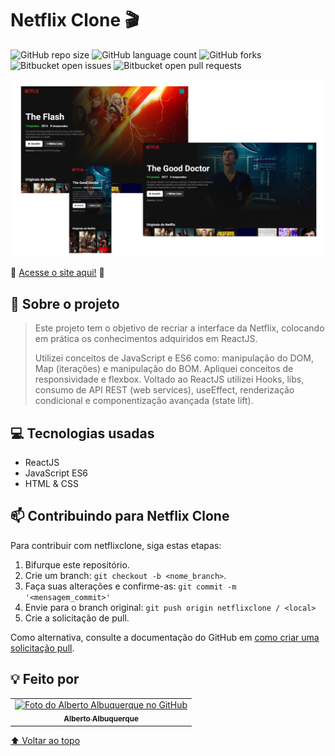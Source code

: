 # Netflix Clone 🎬

![GitHub repo size](https://img.shields.io/github/repo-size/allbertuu/netflixclone?style=for-the-badge)
![GitHub language count](https://img.shields.io/github/languages/count/allbertuu/netflixclone?style=for-the-badge)
![GitHub forks](https://img.shields.io/github/forks/allbertuu/netflixclone?style=for-the-badge)
![Bitbucket open issues](https://img.shields.io/bitbucket/issues/allbertuu/netflixclone?style=for-the-badge)
![Bitbucket open pull requests](https://img.shields.io/bitbucket/pr-raw/allbertuu/netflixclone?style=for-the-badge)

<img src="./screenshots/banner.png" alt="Imagem de vizualização do site">

🚀 [Acesse o site aqui!](http://netflixclone-allbertuu.vercel.app/) 🚀  

## 💬 Sobre o projeto
> Este projeto tem o objetivo de recriar a interface da Netflix, colocando em prática os conhecimentos adquiridos em ReactJS.
>
> Utilizei conceitos de JavaScript e ES6 como: manipulação do DOM, Map (iterações) e manipulação do BOM. Apliquei conceitos de responsividade e flexbox. Voltado ao ReactJS utilizei Hooks, libs, consumo de API REST (web services), useEffect, renderização condicional e componentização avançada (state lift).

## 💻 Tecnologias usadas
- ReactJS
- JavaScript ES6
- HTML & CSS

## 📫 Contribuindo para Netflix Clone
Para contribuir com netflixclone, siga estas etapas:

1. Bifurque este repositório.
2. Crie um branch: `git checkout -b <nome_branch>`.
3. Faça suas alterações e confirme-as: `git commit -m '<mensagem_commit>'`
4. Envie para o branch original: `git push origin netflixclone / <local>`
5. Crie a solicitação de pull.

Como alternativa, consulte a documentação do GitHub em [como criar uma solicitação pull](https://help.github.com/en/github/collaborating-with-issues-and-pull-requests/creating-a-pull-request).

## 💡 Feito por

<table>
  <tr>
    <td align="center">
      <a href="https://www.github.com/allbertuu">
        <img src="https://avatars.githubusercontent.com/u/89992304?v=4" width="100px;" alt="Foto do Alberto Albuquerque no GitHub"/><br>
        <sub>
          <b>Alberto Albuquerque</b>
        </sub>
      </a>
    </td>
  </tr>
</table>

[⬆ Voltar ao topo](#netflix-clone-)<br>

